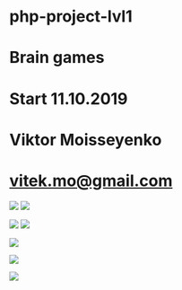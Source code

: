 # php-project-lvl1
# Brain games
# Start 11.10.2019
# Viktor Moisseyenko
# vitek.mo@gmail.com
<a href="https://codeclimate.com/github/vitek-mo/php-project-lvl1/maintainability"><img src="https://api.codeclimate.com/v1/badges/4183019995f4d16ee7f0/maintainability" /></a>
<a href="https://codeclimate.com/github/vitek-mo/php-project-lvl1/test_coverage"><img src="https://api.codeclimate.com/v1/badges/4183019995f4d16ee7f0/test_coverage" /></a>

<img src="https://travis-ci.org/vitek-mo/php-project-lvl1.svg?branch=master" />
<a href="https://asciinema.org/a/WugOisp8F9RU75oRvaxrpbjy1" target="_blank"><img src="https://asciinema.org/a/WugOisp8F9RU75oRvaxrpbjy1.svg" /></a>

<a href="https://asciinema.org/a/Pr9LPp7nrSqM7EKN6a8hpZxjc" target="_blank"><img src="https://asciinema.org/a/Pr9LPp7nrSqM7EKN6a8hpZxjc.svg" /></a>

<a href="https://asciinema.org/a/vhnio9AZwG0SlGpcU5ggmFSwv" target="_blank"><img src="https://asciinema.org/a/vhnio9AZwG0SlGpcU5ggmFSwv.svg" /></a>

<a href="https://asciinema.org/a/WT1tyz60zuBDjwtTZHqgnKAgX" target="_blank"><img src="https://asciinema.org/a/WT1tyz60zuBDjwtTZHqgnKAgX.svg" /></a>
